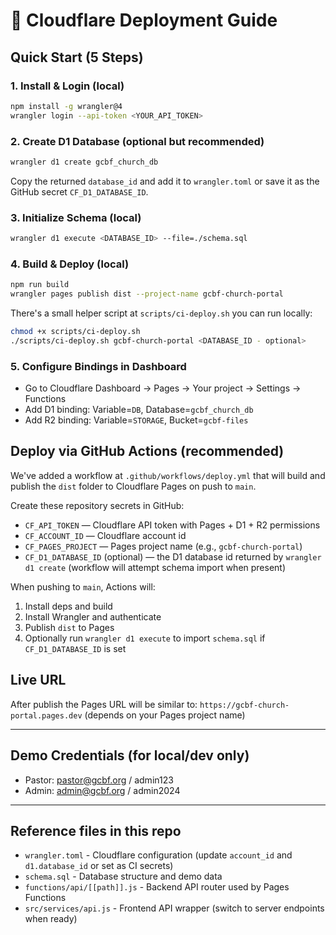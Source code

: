 # 🚀 Cloudflare Deployment Guide

## Quick Start (5 Steps)

### 1. Install & Login (local)
```bash
npm install -g wrangler@4
wrangler login --api-token <YOUR_API_TOKEN>
```

### 2. Create D1 Database (optional but recommended)
```bash
wrangler d1 create gcbf_church_db
```
Copy the returned `database_id` and add it to `wrangler.toml` or save it as the GitHub secret `CF_D1_DATABASE_ID`.

### 3. Initialize Schema (local)
```bash
wrangler d1 execute <DATABASE_ID> --file=./schema.sql
```

### 4. Build & Deploy (local)
```bash
npm run build
wrangler pages publish dist --project-name gcbf-church-portal
```
 
There's a small helper script at `scripts/ci-deploy.sh` you can run locally:

```bash
chmod +x scripts/ci-deploy.sh
./scripts/ci-deploy.sh gcbf-church-portal <DATABASE_ID - optional>
```

### 5. Configure Bindings in Dashboard
- Go to Cloudflare Dashboard → Pages → Your project → Settings → Functions
- Add D1 binding: Variable=`DB`, Database=`gcbf_church_db`
- Add R2 binding: Variable=`STORAGE`, Bucket=`gcbf-files`

## Deploy via GitHub Actions (recommended)

We've added a workflow at `.github/workflows/deploy.yml` that will build and publish the `dist` folder to Cloudflare Pages on push to `main`.

Create these repository secrets in GitHub:
- `CF_API_TOKEN` — Cloudflare API token with Pages + D1 + R2 permissions
- `CF_ACCOUNT_ID` — Cloudflare account id
- `CF_PAGES_PROJECT` — Pages project name (e.g., `gcbf-church-portal`)
- `CF_D1_DATABASE_ID` (optional) — the D1 database id returned by `wrangler d1 create` (workflow will attempt schema import when present)

When pushing to `main`, Actions will:
1. Install deps and build
2. Install Wrangler and authenticate
3. Publish `dist` to Pages
4. Optionally run `wrangler d1 execute` to import `schema.sql` if `CF_D1_DATABASE_ID` is set

## Live URL

After publish the Pages URL will be similar to: `https://gcbf-church-portal.pages.dev` (depends on your Pages project name)

---

## Demo Credentials (for local/dev only)
- Pastor: pastor@gcbf.org / admin123
- Admin: admin@gcbf.org / admin2024

---

## Reference files in this repo
- `wrangler.toml` - Cloudflare configuration (update `account_id` and `d1.database_id` or set as CI secrets)
- `schema.sql` - Database structure and demo data
- `functions/api/[[path]].js` - Backend API router used by Pages Functions
- `src/services/api.js` - Frontend API wrapper (switch to server endpoints when ready)
